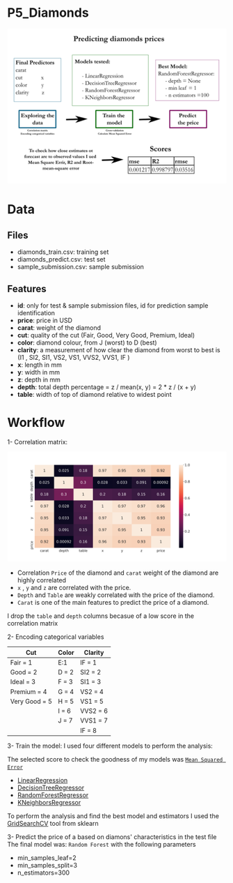 # P5_Diamonds


![squema](https://github.com/AnaAGG/P5_Diamonds/blob/main/Images/squema.png)
# Data

## Files

  +  diamonds_train.csv: training set
  +  diamonds_predict.csv: test set
  +  sample_submission.csv: sample submission

## Features  

* **id**: only for test & sample submission files, id for prediction sample identification  
* **price**: price in USD  
* **carat**: weight of the diamond  
* **cut**: quality of the cut (Fair, Good, Very Good, Premium, Ideal)
* **color**: diamond colour, from J (worst) to D (best)
* **clarity**: a measurement of how clear the diamond from worst to best is (I1 , SI2, SI1, VS2, VS1, VVS2, VVS1, IF )
* **x**: length in mm  
* **y**: width in mm  
* **z**: depth in mm  
* **depth**: total depth percentage = z / mean(x, y) = 2 * z / (x + y)  
* **table**: width of top of diamond relative to widest point 

# Workflow 

 1- Correlation matrix: 
 
![corrmatrix](https://github.com/AnaAGG/P5_Diamonds/blob/main/Images/corr.png)

  + Correlation `Price` of the diamond and `carat` weight of the diamond are highly correlated
  + `x` ,    `y` and `z` are correlated with the price.
  + `Depth` and `Table` are weakly correlated with the price of the diamond.
  + `Carat` is one of the main features to predict the price of a diamond.

   I drop the `table` and `depth` columns becasue of a low score in the correlation matrix

 2- Encoding categorical variables  
  

| Cut           | Color   | Clarity  |
|---------------|---------|----------|
| Fair = 1      | E:1     | IF  = 1 |
| Good = 2      | D = 2   | SI2 = 2   |
| Ideal = 3     | F = 3   | SI1 = 3 |
| Premium = 4   | G = 4   | VS2 = 4  |
| Very Good = 5 | H = 5   | VS1 = 5   |
|          | I = 6 |VVS2 = 6       |
|          |J = 7|  VVS1 = 7          |
|        |         |  IF = 8        |

  

 3- Train the model: I used four different models to perform the analysis: 

 The selected score to check the goodness of my models was [ `Mean Squared Error` ](https://scikit-learn.org/stable/modules/generated/sklearn.metrics.mean_squared_error.html)

   - [LinearRegression](https://scikit-learn.org/stable/modules/generated/sklearn.linear_model.LinearRegression.html)
   - [DecisionTreeRegressor](https://scikit-learn.org/stable/modules/generated/sklearn.tree.DecisionTreeRegressor.html)
   - [RandomForestRegressor](https://scikit-learn.org/stable/modules/generated/sklearn.ensemble.RandomForestRegressor.html)
   - [KNeighborsRegressor](https://scikit-learn.org/stable/modules/generated/sklearn.neighbors.KNeighborsRegressor.html)

To perform the analysis and find the best model and estimators I used the [GridSearchCV](https://scikit-learn.org/stable/modules/generated/sklearn.model_selection.GridSearchCV.html) tool from sklearn 

 3- Predict the price of a based on  diamons' characteristics in the test file
 The final model was: `Random Forest` with the following parameters
  - min_samples_leaf=2
  -  min_samples_split=3                                     
  - n_estimators=300


                

 
